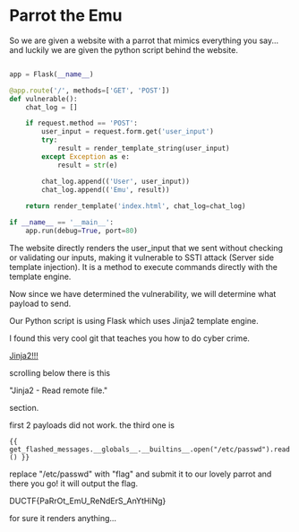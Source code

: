 # Parrot the Emu

So we are given a website with a parrot that mimics everything you say...
and luckily we are given the python script behind the website.

```python from flask import Flask, render_template, request, render_template_string

app = Flask(__name__)

@app.route('/', methods=['GET', 'POST'])
def vulnerable():
    chat_log = []

    if request.method == 'POST':
        user_input = request.form.get('user_input')
        try:
            result = render_template_string(user_input)
        except Exception as e:
            result = str(e)

        chat_log.append(('User', user_input))
        chat_log.append(('Emu', result))
    
    return render_template('index.html', chat_log=chat_log)

if __name__ == '__main__':
    app.run(debug=True, port=80)
```
The website directly renders the user_input that we sent without checking or 
validating our inputs, making it vulnerable to SSTI attack (Server side template injection).
It is a method to execute commands directly with the template engine.

Now since we have determined the vulnerability, we will determine what payload to send.

Our Python script is using Flask which uses Jinja2 template engine. 

I found this very cool git that teaches you how to do cyber crime.

[Jinja2!!!](https://github.com/swisskyrepo/PayloadsAllTheThings/tree/master/Server%20Side%20Template%20Injection#jinja2)

scrolling below there is this 

"Jinja2 - Read remote file."

section.

first 2 payloads did not work. the third one is 

`{{ get_flashed_messages.__globals__.__builtins__.open("/etc/passwd").read() }}`

replace "/etc/passwd" with "flag" and submit it to our lovely parrot and there you go! it will output the flag.

DUCTF{PaRrOt_EmU_ReNdErS_AnYtHiNg}

for sure it renders anything...

